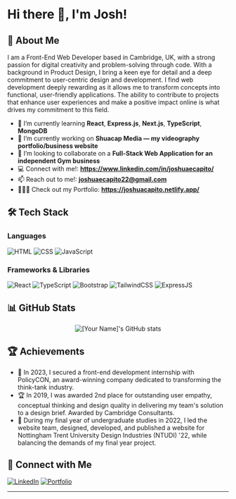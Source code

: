 # Hi there 👋, I'm Josh!

## 🚀 About Me

I am a Front-End Web Developer based in Cambridge, UK, with a strong passion for digital creativity and problem-solving through code. With a background in Product Design, I bring a keen eye for detail and a deep commitment to user-centric design and development. I find web development deeply rewarding as it allows me to transform concepts into functional, user-friendly applications. The ability to contribute to projects that enhance user experiences and make a positive impact online is what drives my commitment to this field.

- 🌱 I’m currently learning **React**, **Express.js**, **Next.js**, **TypeScript**, **MongoDB**
- 🔭 I’m currently working on **Shuacap Media — my videography portfolio/business website**
- 👯 I’m looking to collaborate on a **Full-Stack Web Application for an independent Gym business**
- 💻 Connect with me!: **https://www.linkedin.com/in/joshuaecapito/**
- 📫 Reach out to me!: **joshuaecapito22@gmail.com**
- 👨🏻‍💻 Check out my Portfolio: **https://joshuacapito.netlify.app/**

## 🛠️ Tech Stack

### Languages

![HTML](https://img.shields.io/badge/-HTML5-E34F26?style=flat-square&logo=html5&logoColor=white)
![CSS](https://img.shields.io/badge/-CSS3-1572B6?style=flat-square&logo=css3)
![JavaScript](https://img.shields.io/badge/-JavaScript-F7DF1E?logo=javascript&logoColor=black&style=flat)

### Frameworks & Libraries

![React](https://img.shields.io/badge/-React-61DAFB?logo=react&logoColor=black&style=flat)
![TypeScript](https://shields.io/badge/TypeScript-3178C6?logo=TypeScript&logoColor=FFF&style=flat-square)
![Bootstrap](https://img.shields.io/badge/-Bootstrap-7952B3?logo=bootstrap&logoColor=white&style=flat)
![TailwindCSS](https://img.shields.io/badge/tailwindcss-0F172A?&logo=tailwindcss)
![ExpressJS](https://img.shields.io/badge/Express.js-000000?logo=express&logoColor=fff&style=flat)

## 📊 GitHub Stats

<p align="center">
  <img src="https://github-readme-stats.vercel.app/api?username=jemcap&show_icons=true&theme=radical" alt="[Your Name]'s GitHub stats" />
</p>

## 🏆 Achievements

- 🥇 In 2023, I secured a front-end development internship with PolicyCON, an award-winning company dedicated to transforming the think-tank industry.
- 🏆 In 2019, I was awarded 2nd place for outstanding user empathy, conceptual thinking and design quality in delivering my team's solution to a design brief. Awarded by Cambridge Consultants.
- 🌟 During my final year of undergraduate studies in 2022, I led the website team, designed, developed, and published a website for Nottingham Trent University Design Industries (NTUDI) '22, while balancing the demands of my final year project.

## 🔗 Connect with Me

[![LinkedIn](https://img.shields.io/badge/-LinkedIn-0A66C2?logo=linkedin&logoColor=white&style=flat)](https://www.linkedin.com/in/jemcap/)
[![Portfolio](https://img.shields.io/badge/-Portfolio-000000?logo=github&logoColor=white&style=flat)](https://joshuacapito.netlify.app/)

---
